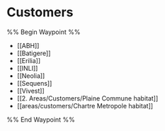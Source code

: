 # Customers
%% Begin Waypoint %%
- [[ABH]]
- [[Batigere]]
- [[Erilia]]
- [[INLI]]
- [[Neolia]]
- [[Sequens]]
- [[Vivest]]
- [[2. Areas/Customers/Plaine Commune habitat]]
- [[areas/customers/Chartre Metropole habitat]]

%% End Waypoint %%